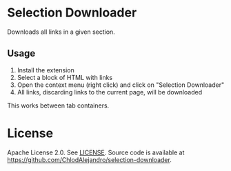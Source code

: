 # Selection Downloader
Downloads all links in a given section.

## Usage
1. Install the extension
2. Select a block of HTML with links
3. Open the context menu (right click) and click on "Selection Downloader"
4. All links, discarding links to the current page, will be downloaded

This works between tab containers.

# License
Apache License 2.0. See [LICENSE](/LICENSE). Source code is available at https://github.com/ChlodAlejandro/selection-downloader.